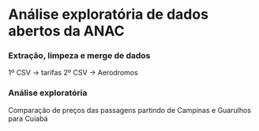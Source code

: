 # Análise exploratória de dados abertos da ANAC

### Extração, limpeza e merge de dados

1º CSV -> tarifas
2º CSV -> Aerodromos

### Análise exploratória

Comparação de preços das passagens partindo de Campinas e Guarulhos para Cuiabá